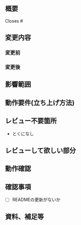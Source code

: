 <!-- あくまでテンプレートなので必ずしもすべての項目を埋めなくてよい -->
## 概要
<!-- 変更の目的 もしくは 関連する Issue 番号 -->
Closes #
## 変更内容

### 変更前


### 変更後

<!-- 変更点を記載 -->

## 影響範囲

<!-- この関数を変更したのでこの機能にも影響がある、など -->

## 動作要件(立ち上げ方法)

<!-- 動作に必要な 環境変数 / 依存関係 / DBの更新 など -->


## レビュー不要箇所

- とくになし
## レビューして欲しい部分
## 動作確認
<!-- 実施した動作確認方法を記載。APIクライアントによる確認の場合テストケースを記載。 -->


## 確認事項

- [ ] READMEの更新がないか

## 資料、補足等

<!-- チケット、指示書等 -->